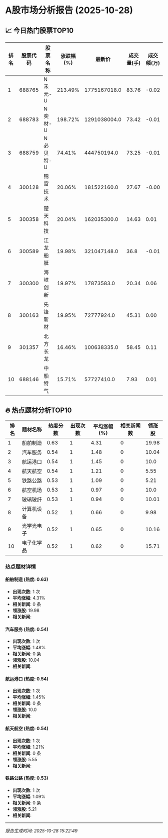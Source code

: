 # A股市场分析报告 (2025-10-28)

## 📈 今日热门股票TOP10

| 排名 | 股票代码 | 股票名称 | 涨跌幅(%) | 最新价 | 成交量(手) | 成交额(万) | 市盈率 | 市值(亿) |
|------|----------|----------|-----------|--------|------------|------------|--------|----------|
| 1 | 688765 | N禾元-U | 213.49% | 1775167018.0 | 83.76 | -0.02 | 73.33 | -0.00 |
| 2 | 688783 | N奕材-U | 198.72% | 1291038004.0 | 73.42 | -0.01 | 24.89 | 0.00 |
| 3 | 688759 | N必贝特-U | 74.41% | 444750194.0 | 73.25 | -0.01 | 30.3 | 0.00 |
| 4 | 300128 | 锦富技术 | 20.06% | 181522160.0 | 27.67 | -0.00 | 7.11 | 0.00 |
| 5 | 300358 | 楚天科技 | 20.04% | 162035300.0 | 14.63 | 0.01 | 9.81 | 0.00 |
| 6 | 300589 | 江龙船艇 | 19.98% | 321047148.0 | 36.8 | -0.01 | 12.47 | -0.00 |
| 7 | 300300 | 海峡创新 | 19.97% | 17873583.0 | 20.34 | 0.06 | 8.18 | 0.00 |
| 8 | 300163 | 先锋新材 | 19.95% | 72777924.0 | 45.31 | 0.00 | 4.11 | 0.00 |
| 9 | 301357 | 北方长龙 | 16.46% | 100638335.0 | 58.45 | 0.11 | 145.0 | 0.00 |
| 10 | 688146 | 中船特气 | 15.71% | 57727410.0 | 7.93 | 0.01 | 38.21 | 0.00 |

## 🔥 热点题材分析TOP10

| 排名 | 题材名称 | 热度分数 | 出现次数 | 平均涨幅(%) | 相关新闻数 | 领涨股 |
|------|----------|----------|----------|-------------|------------|--------|
| 1 | 船舶制造 | 0.63 | 1 | 4.31 | 0 | 19.98 |
| 2 | 汽车服务 | 0.54 | 1 | 1.48 | 0 | 10.04 |
| 3 | 航运港口 | 0.54 | 1 | 1.45 | 0 | 10.0 |
| 4 | 航天航空 | 0.54 | 1 | 1.21 | 0 | 5.55 |
| 5 | 铁路公路 | 0.53 | 1 | 1.09 | 0 | 5.21 |
| 6 | 航空机场 | 0.53 | 1 | 0.97 | 0 | 10.0 |
| 7 | 玻璃玻纤 | 0.53 | 1 | 0.94 | 0 | 10.01 |
| 8 | 计算机设备 | 0.52 | 1 | 0.66 | 0 | 9.98 |
| 9 | 光学光电子 | 0.52 | 1 | 0.65 | 0 | 10.16 |
| 10 | 电子化学品 | 0.52 | 1 | 0.62 | 0 | 15.71 |

### 热点题材详情


#### 船舶制造 (热度: 0.63)
- **出现次数**: 1 次
- **平均涨幅**: 4.31%
- **相关新闻**: 0 条
- **领涨股**: 19.98
- **相关新闻**:

#### 汽车服务 (热度: 0.54)
- **出现次数**: 1 次
- **平均涨幅**: 1.48%
- **相关新闻**: 0 条
- **领涨股**: 10.04
- **相关新闻**:

#### 航运港口 (热度: 0.54)
- **出现次数**: 1 次
- **平均涨幅**: 1.45%
- **相关新闻**: 0 条
- **领涨股**: 10.0
- **相关新闻**:

#### 航天航空 (热度: 0.54)
- **出现次数**: 1 次
- **平均涨幅**: 1.21%
- **相关新闻**: 0 条
- **领涨股**: 5.55
- **相关新闻**:

#### 铁路公路 (热度: 0.53)
- **出现次数**: 1 次
- **平均涨幅**: 1.09%
- **相关新闻**: 0 条
- **领涨股**: 5.21
- **相关新闻**:

---
*报告生成时间: 2025-10-28 15:22:49*
